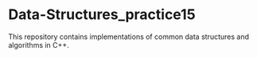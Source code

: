 # Data-Structures_practice15
 This repository contains implementations of common data structures and algorithms in C++.
